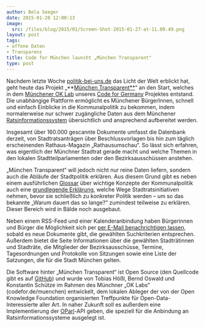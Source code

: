 ```yaml
---
author: Bela Seeger
date: 2015-01-28 12:00:13
image:
  src: /files/blog/2015/01/Screen-Shot-2015-01-27-at-11.09.49.png
layout: post
tags:
- offene Daten
- Transparenz
title: Code for München launcht „München Transparent"
type: post
---
```

Nachdem letzte Woche [politik-bei-uns.de](http://politik-bei-uns.de/) das Licht der Welt erblickt hat, geht heute das Projekt „**[München Transparent**](http://muenchen-transparent.de)“ an den Start, welches in dem [Münchener OK Lab](http://codefor.de/muenchen/) unseres [Code for Germany](http://codefor.de/) Projektes entstand. Die unabhängige Plattform ermöglicht es Münchener BürgerInnen, schnell und einfach Einblicke in die Kommunalpolitik zu bekommen, indem normalerweise nur schwer zugängliche Daten aus dem Münchener [Ratsinformationssystem](http://de.wikipedia.org/wiki/Ratsinformationssystem) übersichtlich und ansprechend aufbereitet werden.

Insgesamt über 160.000 gescannte Dokumente umfasst die Datenbank derzeit, von Stadtratsanträgen über Beschlussvorlagen bis hin zum täglich erscheinenden Rathaus-Magazin „Rathausumschau“. So lässt sich erfahren, was eigentlich der Münchner Stadtrat gerade macht und welche Themen in den lokalen Stadtteilparlamenten oder den Bezirksausschüssen anstehen. 

„München Transparent“ will jedoch nicht nur reine Daten liefern, sondern auch die Abläufe der Stadtpolitik erklären. Aus diesem Grund gibt es neben einem ausführlichen [Glossar](https://www.muenchen-transparent.de/infos/glossar) über wichtige Konzepte der Kommunalpolitik auch eine [grundlegende Erklärung](https://www.muenchen-transparent.de/infos/soFunktioniertStadtpolitik), welche Wege Stadtratsinitiativen nehmen, bevor sie schließlich zu konkreter Politik werden – um so das bekannte „Warum dauert das so lange?“ zumindest teilweise zu erklären. Dieser Bereich wird in Bälde noch ausgebaut. 

Neben einem RSS-Feed und einer Kalenderanbindung haben Bürgerinnen und Bürger die Möglichkeit sich per [per E-Mail benachrichtigen lassen](https://www.muenchen-transparent.de/benachrichtigungen), sobald es neue Dokumente gibt, die gewählten Suchkriterien entsprechen. Außerdem bietet die Seite Informationen über die gewählten Stadträtinnen und Stadträte, die Mitglieder der Bezirksausschüsse, Termine, Tagesordnungen und Protokolle von Sitzungen sowie eine Liste der Satzungen, die für die Stadt München gelten.

Die Software hinter „München Transparent“ ist Open Source (den Quellcode gibt es auf [GitHub](https://github.com/codeformunich/Muenchen-Transparent)) und wurde von Tobias Hößl, Bernd Oswald und Konstantin Schütze im Rahmen des Münchner „OK Labs“ (codefor.de/muenchen) entwickelt, dem lokalen Ableger der von der Open Knowledge Foundation organisierten Treffpunkte für Open-Data-Interessierte aller Art. In naher Zukunft soll es außerdem eine Implementierung der [OParl](http://oparl.org/)-API geben, die speziell für die Anbindung an Ratsinformationssysteme ausgelegt ist. 

 